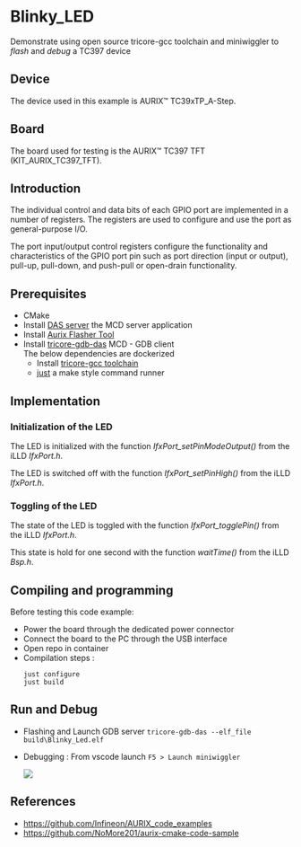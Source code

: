 # Blinky_LED
Demonstrate using open source tricore-gcc toolchain and miniwiggler to *flash* and *debug* a TC397 device

## Device  
The device used in this example is AURIX&trade; TC39xTP_A-Step.

## Board  
The board used for testing is the AURIX&trade; TC397 TFT (KIT_AURIX_TC397_TFT).

## Introduction  
The individual control and data bits of each GPIO port are implemented in a number of registers. The registers are used to configure and use the port as general-purpose I/O.

The port input/output control registers configure the functionality and characteristics of the GPIO port pin such as port direction (input or output), pull-up, pull-down, and push-pull or open-drain functionality.

## Prerequisites
- CMake
- Install [DAS server](https://www.infineon.com/cms/en/product/promopages/das/) the MCD server application
- Install [Aurix Flasher Tool](https://softwaretools.infineon.com/tools/com.ifx.tb.tool.aurixflashersoftwaretool)
- Install [tricore-gdb-das](https://github.com/AkhilTThomas/tricore-gdb-das) MCD - GDB client  
The below dependencies are dockerized  
    - Install [tricore-gcc toolchain](https://github.com/NoMore201/tricore-gcc-toolchain)
    - [just](https://github.com/casey/just) a make style command runner

## Implementation  

### Initialization of the LED

The LED is initialized with the function *IfxPort_setPinModeOutput()* from the iLLD *IfxPort.h*.

The LED is switched off with the function *IfxPort_setPinHigh()* from the iLLD *IfxPort.h*.

### Toggling of the LED

The state of the LED is toggled with the function *IfxPort_togglePin()* from the iLLD *IfxPort.h*.

This state is hold for one second with the function *waitTime()* from the iLLD *Bsp.h*.

## Compiling and programming  
Before testing this code example:  
- Power the board through the dedicated power connector
- Connect the board to the PC through the USB interface
- Open repo in container
- Compilation steps : 
  ```
  just configure
  just build
## Run and Debug 

- Flashing and Launch GDB server ```tricore-gdb-das --elf_file build\Blinky_Led.elf```
- Debugging :
  From vscode launch ```F5 > Launch miniwiggler```

  <img src="./Images/vscode-gdb-debug.png"/>

## References  

- <https://github.com/Infineon/AURIX_code_examples>
- <https://github.com/NoMore201/aurix-cmake-code-sample>

